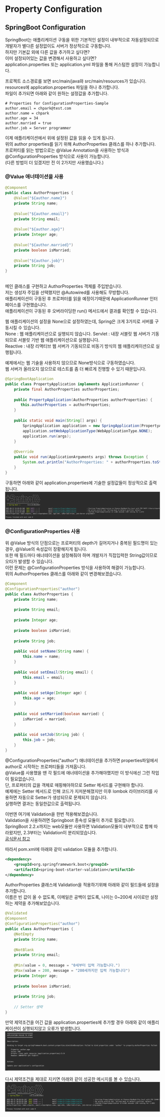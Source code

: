 # Property Configuration  

## SpringBoot Configuration  
SpringBoot는 애플리케이션 구동을 위한 기본적인 설정이 내부적으로 자동설정되므로 개발자가 별다른 설정없이도 서버가 정상적으로 구동합니다.  
하지만 기본값 외에 다른 값을 추가하고 싶다면?  
이미 설정되어있는 값을 변경해서 사용하고 싶다면?  
application.properties 또는 application.yml 파일을 통해 커스텀한 설정이 가능합니다.  


프로젝트 소스경로를 보면 src/main/java와 src/main/resources가 있습니다.  
resources에 application.properties 파일을 하나 추가합니다.  
파일이 추가되면 아래와 같이 원하는 설정값을 추가합니다.  
```properties
# Properties for ConfigurationProperties-Sample
author.email = chpark@test.com
author.name = chpark
author.age = 34
author.married = true 
author.job = Server programmer
```

이제 애플리케이션에서 위에 설정된 값을 읽을 수 있게 됩니다.  
위의 author properties를 읽기 위해 AuthorProperties 클래스를 하나 추가합니다.  
프로퍼티를 읽는 방법으로는 @Value Annotation을 사용하는 방식과 @ConfigurationProperties 방식으로 사용이 가능합니다.  
(다른 방법이 더 있겠지만 전 이 2가지만 사용했습니다.)  

### @Value 애너테이션을 사용  
```java
@Component
public class AuthorProperties {
    @Value("${author.name}")
    private String name;

    @Value("${author.email}")
    private String email;

    @Value("${author.age}")
    private Integer age;

    @Value("${author.married}")
    private boolean isMarried;

    @Value("${author.job}")
    private String job;
}
    
```  

메인 클래스를 구현하고 AuthorProperties 객체를 주입받습니다.  
저는 생성자 주입을 선택했지만 @Autowired를 사용해도 무방합니다.  
애플리케이션이 구동된 후 프로퍼터를 읽을 예정이기때문에 ApplicationRunner 인터페이스를 구현했습니다.  
애플리케이션이 구동된 후 오버라이딩한 run() 메서드에서 결과를 확인할 수 있습니다.  


웹 애플리케이션의 설정을 None으로 설정하였는데, Spring은 크게 3가지로 서버를 구동시킬 수 있습니다.  
None : 웹 애플리케이션으로 실행되지 않습니다.
Servlet : 내장 서블릿 웹 서버가 기동되므로 서블릿 기반 웹 애플리케이션으로 실행됩니다.  
Reactive : 내장 리액티브 웹 서버가 기동되므로 비동기 방식의 웹 애플리케이션으로 실행됩니다.  


예제에서는 웹 기술을 사용하지 않으므로 None방식으로 구동하였습니다.  
웹 서버가 올라오지 않으므로 테스트를 좀 더 빠르게 진행할 수 있기 때문입니다.  

```java
@SpringBootApplication
public class PropertyApplication implements ApplicationRunner {
    private final AuthorProperties authorProperties;

    public PropertyApplication(AuthorProperties authorProperties) {
       this.authorProperties = authorProperties;
    }

    public static void main(String[] args) {
        SpringApplication application = new SpringApplication(PropertyApplication.class);
        application.setWebApplicationType(WebApplicationType.NONE);
        application.run(args);
    }

    @Override
    public void run(ApplicationArguments args) throws Exception {
        System.out.println("AuthorProperties: " + authorProperties.toString());
    }
}
```

구동하면 아래와 같이 application.properties에 기술한 설정값들이 정상적으로 출력됩니다.  
![Alt](/images/2021-06/springboot-properties-value-print.png)  


### @ConfigurationProperties 사용  
위 @Value 방식의 단점으로는 프로퍼티의 depth가 길어지거나 중복된 필드명이 있는경우, @Value의 속성값이 장황해지게 됩니다.  
또한 매 필드마다 애너테이션을 설정해줘야 하며 개발자가 직접입력한 String값이므로 오타가 발생할 수 있습니다.  
이런 문제는 @ConfigurationProperties 방식을 사용하여 해결이 가능합니다.  
위의 AuthorProperties 클래스를 아래와 같이 변경해보겠습니다.  
```java
@Component
@ConfigurationProperties("author")
public class AuthorProperties {
    private String name;

    private String email;

    private Integer age;

    private boolean isMarried;

    private String job;
    
    public void setName(String name) {
        this.name = name;
    }
    
    public void setEmail(String email) {
        this.email = email;
    }
    
    public void setAge(Integer age) {
        this.age = age;
    }
    
    public void setMarried(boolean married) {
        isMarried = married;
    }
    
    public void setJob(String job) {
        this.job = job;
    }
}
```

@ConfigurationProperties("author") 애너테이션을 추가하면 properties파일에서 author로 시작하는 프로퍼티들을 가져옵니다.  
@Value를 사용했을 땐 각 필드에 애너테이션을 추가해야했지만 이 방식에선 그런 작업이 필요없습니다.  
단, 프로퍼티의 값을 객체로 매핑해야하므로 Setter 메서드를 구현해야 합니다.  
예제에는 Setter 메서드로 인해 코드가 지저분해졌지만 이후 lombok 라이브러리를 사용하면 자동으로 Setter가 생성되므로 문제되지 않습니다.  
실행하면 결과는 동일한값으로 출력됩니다.  

이번엔 여기에 Validation을 한번 적용해보겠습니다.  
Validation을 사용하려면 Springboot 종속성 모듈이 추가로 필요합니다.  
SpringBoot 2.2.x까지는 web모듈만 사용하면 Validation모듈이 내부적으로 함께 따라왔지만, 2.3부터는 Validation이 분리되었습니다.  
[공식문서 참고](https://github.com/spring-projects/spring-boot/wiki/Spring-Boot-2.3-Release-Notes#validation-starter-no-longer-included-in-web-starters)

따라서 pom.xml에 아래와 같이 validation 모듈을 추가합니다.  
```xml
<dependency>
    <groupId>org.springframework.boot</groupId>
    <artifactId>spring-boot-starter-validation</artifactId>
</dependency>
```

AuthorProperties 클래스에 Validation을 적용하기위해 아래와 같이 필드들에 설정을 추가합니다.  
이름은 빈 값이 올 수 없도록, 이메일은 공백이 없도록, 나이는 0~200세 사이로만 설정하는 제약을 추가해보았습니다.  

```java
@Validated
@Component
@ConfigurationProperties("author")
public class AuthorProperties {
    @NotEmpty
    private String name;

    @NotBlank
    private String email;

    @Min(value = 0, message = "0세부터 입력 가능합니다.")
    @Max(value = 200, message = "200세까지만 입력 가능합니다")
    private Integer age;

    private boolean isMarried;

    private String job;
    
    // Setter 생략
}
```

만약 제약조건을 어긴 값을 application.properties에 추가할 경우 아래와 같이 애플리케이션이 실행되지않고 오류가 발생합니다.  
![Alt](/images/2021-06/springboot-properties-validation-error.png)  

다시 제약조건을 제대로 지키면 아래와 같이 성공한 메시지를 볼 수 있습니다.  
![Alt](/images/2021-06/springboot-properties-validation-success.png)